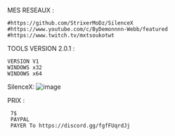 MES RESEAUX :

	#https://github.com/StrixerMoDz/SilenceX
	#https://www.youtube.com/c/ByDemonnnn-Webb/featured
	#https://www.twitch.tv/mxtsoukotwt


TOOLS VERSION 2.0.1 : 

	VERSION V1 
	WINDOWS x32
	WINDOWS x64
	
SilenceX:
	![image](https://user-images.githubusercontent.com/99751673/172654467-05cce3e2-7012-4bf2-8858-7bcae5aa3513.png)


PRIX :

     7$
     PAYPAL
     PAYER To https://discord.gg/fgfFUqrdJj
